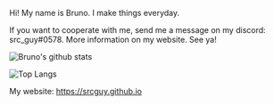 Hi! My name is Bruno. I make things everyday.

If you want to cooperate with me, send me a message on my discord: src_guy#0578. More information on my website. See ya!

![Bruno's github stats](https://github-readme-stats.vercel.app/api?username=srcguy&theme=midnight-purple&show_icons=true)

![Top Langs](https://github-readme-stats.vercel.app/api/top-langs/?username=srcguy&theme=midnight-purple&show_icons=true)

My website: https://srcguy.github.io
